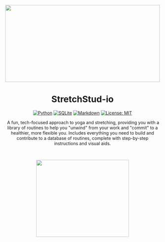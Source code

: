 <p align="center">
  <img src="https://github.com/user-attachments/assets/fd974f6d-d304-4af8-be08-69fdabea5c3b" width="500" height="250" >
</p>

<h1 align="center">StretchStud-io</h1>

<p align="center">
  <a href="https://www.python.org/"><img src="https://img.shields.io/badge/Python-3.10+-blue.svg?logo=python&logoColor=white" alt="Python"></a>
  <a href="https://www.sqlite.org/"><img src="https://img.shields.io/badge/SQLite-DB-003B57?logo=sqlite&logoColor=white" alt="SQLite"></a>
  <a href="#"><img src="https://img.shields.io/badge/Markdown-Docs-000000?logo=markdown&logoColor=white" alt="Markdown"></a>
  <a href="LICENSE"><img src="https://img.shields.io/badge/License-MIT-green.svg" alt="License: MIT"></a>
</p>


<p align="center">
 A fun, tech-focused approach to yoga and stretching, providing you with a library of routines to help you "unwind" from your work and "commit" to a healthier, more flexible you. Includes everything you need to build and contribute to a database of routines, complete with step-by-step instructions and visual aids.
</p>

<br>


<p align="center">
  <img src="https://github.com/user-attachments/assets/51bc404b-7330-43ee-be36-e73032b376af" width="300" height="250" >
</p>
